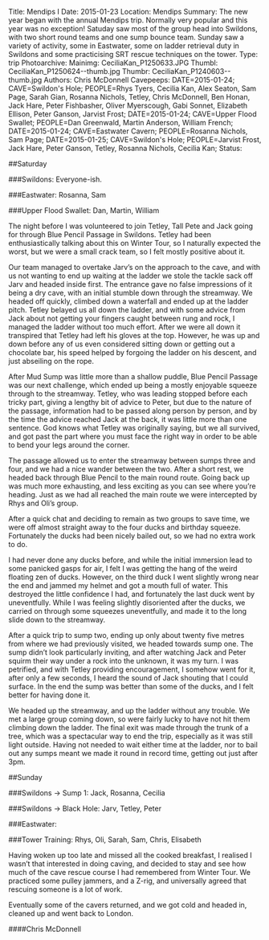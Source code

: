 Title: Mendips I
Date: 2015-01-23
Location: Mendips
Summary: The new year began with the annual Mendips trip. Normally very popular and this year was no exception! Satuday saw most of the group head into Swildons, with two short round teams and one sump bounce team. Sunday saw a variety of activity, some in Eastwater, some on ladder retrieval duty in Swildons and some practicising SRT rescue techniques on the tower.
Type: trip
Photoarchive:
Mainimg: CeciliaKan_P1250633.JPG
Thumbl: CeciliaKan_P1250624--thumb.jpg
Thumbr: CeciliaKan_P1240603--thumb.jpg
Authors: Chris McDonnell
Cavepeeps: DATE=2015-01-24; CAVE=Swildon's Hole; PEOPLE=Rhys Tyers, Cecilia Kan, Alex Seaton, Sam Page, Sarah Gian, Rosanna Nichols, Tetley, Chris McDonnell, Ben Honan, Jack Hare, Peter Fishbasher, Oliver Myerscough, Gabi Sonnet, Elizabeth Ellison, Peter Ganson, Jarvist Frost;
           DATE=2015-01-24; CAVE=Upper Flood Swallet; PEOPLE=Dan Greenwald, Martin Anderson, William French;
           DATE=2015-01-24; CAVE=Eastwater Cavern; PEOPLE=Rosanna Nichols, Sam Page;
           DATE=2015-01-25; CAVE=Swildon's Hole; PEOPLE=Jarvist Frost, Jack Hare, Peter Ganson, Tetley, Rosanna Nichols, Cecilia Kan;
Status:

##Saturday

###Swildons: Everyone-ish.

###Eastwater: Rosanna, Sam

###Upper Flood Swallet: Dan, Martin, William

The night before I was volunteered to join Tetley, Tall Pete and Jack going for through Blue Pencil Passage in Swildons. Tetley had been enthusiastically talking about this on Winter Tour, so I naturally expected the worst, but we were a small crack team, so I felt mostly positive about it.

Our team managed to overtake Jarv’s on the approach to the cave, and with us not wanting to end up waiting at the ladder we stole the tackle sack off Jarv and headed inside first. The entrance gave no false impressions of it being a dry cave, with an initial stumble down through the streamway. We headed off quickly, climbed down a waterfall and ended up at the ladder pitch. Tetley belayed us all down the ladder, and with some advice from Jack about not getting your fingers caught between rung and rock, I managed the ladder without too much effort. After we were all down it transpired that Tetley had left his gloves at the top. However, he was up and down before any of us even considered sitting down or getting out a chocolate bar, his speed helped by forgoing the ladder on his descent, and just abseiling on the rope.

After Mud Sump was little more than a shallow puddle, Blue Pencil Passage was our next challenge, which ended up being a mostly enjoyable squeeze through to the streamway. Tetley, who was leading stopped before each tricky part, giving a lengthy bit of advice to Peter, but due to the nature of the passage, information had to be passed along person by person, and by the time the advice reached Jack at the back, it was little more than one sentence. God knows what Tetley was originally saying, but we all survived, and got past the part where you must face the right way in order to be able to bend your legs around the corner.

The passage allowed us to enter the streamway between sumps three and four, and we had a nice wander between the two. After a short rest, we headed back through Blue Pencil to the main round route. Going back up was much more exhausting, and less exciting as you can see where you’re heading. Just as we had all reached the main route we were intercepted by Rhys and Oli’s group.

After a quick chat and deciding to remain as two groups to save time, we were off almost straight away to the four ducks and birthday squeeze. Fortunately the ducks had been nicely bailed out, so we had no extra work to do.

I had never done any ducks before, and while the initial immersion lead to some panicked gasps for air, I felt I was getting the hang of the weird floating zen of ducks. However, on the third duck I went slightly wrong near the end and jammed my helmet and got a mouth full of water. This destroyed the little confidence I had, and fortunately the last duck went by uneventfully. While I was feeling slightly disoriented after the ducks, we carried on through some squeezes uneventfully, and made it to the long slide down to the streamway.

After a quick trip to sump two, ending up only about twenty five metres from where we had previously visited, we headed towards sump one. The sump didn’t look particularly inviting, and after watching Jack and Peter squirm their way under a rock into the unknown, it was my turn. I was petrified, and with Tetley providing encouragement, I somehow went for it, after only a few seconds, I heard the sound of Jack shouting that I could surface. In the end the sump was better than some of the ducks, and I felt better for having done it.

We headed up the streamway, and up the ladder without any trouble. We met a large group coming down, so were fairly lucky to have not hit them climbing down the ladder. The final exit was made through the trunk of a tree, which was a spectacular way to end the trip, especially as it was still light outside. Having not needed to wait either time at the ladder, nor to bail out any sumps meant we made it round in record time, getting out just after 3pm.

##Sunday

###Swildons -> Sump 1: Jack, Rosanna, Cecilia

###Swildons -> Black Hole: Jarv, Tetley, Peter

###Eastwater:

###Tower Training: Rhys, Oli, Sarah, Sam, Chris, Elisabeth

Having woken up too late and missed all the cooked breakfast, I realised I wasn’t that interested in doing caving, and decided to stay and see how much of the cave rescue course I had remembered from Winter Tour. We practiced some pulley jammers, and a Z-rig, and universally agreed that rescuing someone is a lot of work.

Eventually some of the cavers returned, and we got cold and headed in, cleaned up and went back to London.

####Chris McDonnell
